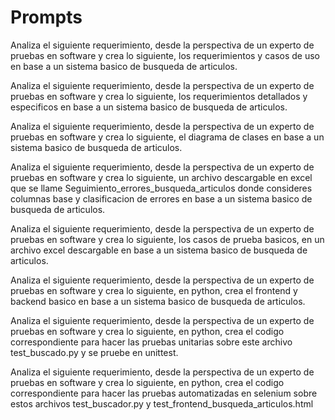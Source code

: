 # Prompts

Analiza el siguiente requerimiento, desde la perspectiva de un experto de pruebas en software y crea lo siguiente, los requerimientos y casos de uso en base a un sistema basico de busqueda de articulos.

Analiza el siguiente requerimiento, desde la perspectiva de un experto de pruebas en software y crea lo siguiente, los requerimientos detallados y especificos en base a un sistema basico de busqueda de articulos.

Analiza el siguiente requerimiento, desde la perspectiva de un experto de pruebas en software y crea lo siguiente, el diagrama de clases en base a un sistema basico de busqueda de articulos.

Analiza el siguiente requerimiento, desde la perspectiva de un experto de pruebas en software y crea lo siguiente, un archivo descargable en excel que se llame Seguimiento_errores_busqueda_articulos donde consideres columnas base y clasificacion de errores  en base a un sistema basico de busqueda de articulos.

Analiza el siguiente requerimiento, desde la perspectiva de un experto de pruebas en software y crea lo siguiente, los casos de prueba basicos, en un archivo excel descargable en base a un sistema basico de busqueda de articulos.

Analiza el siguiente requerimiento, desde la perspectiva de un experto de pruebas en software y crea lo siguiente, en python, crea el frontend y backend basico en base a un sistema basico de busqueda de articulos.

Analiza el siguiente requerimiento, desde la perspectiva de un experto de pruebas en software y crea lo siguiente, en python, crea el codigo correspondiente para hacer las pruebas unitarias sobre este archivo test_buscado.py y se pruebe en unittest.

Analiza el siguiente requerimiento, desde la perspectiva de un experto de pruebas en software y crea lo siguiente, en python, crea el codigo correspondiente para hacer las pruebas automatizadas en selenium sobre estos archivos test_buscador.py y test_frontend_busqueda_articulos.html



